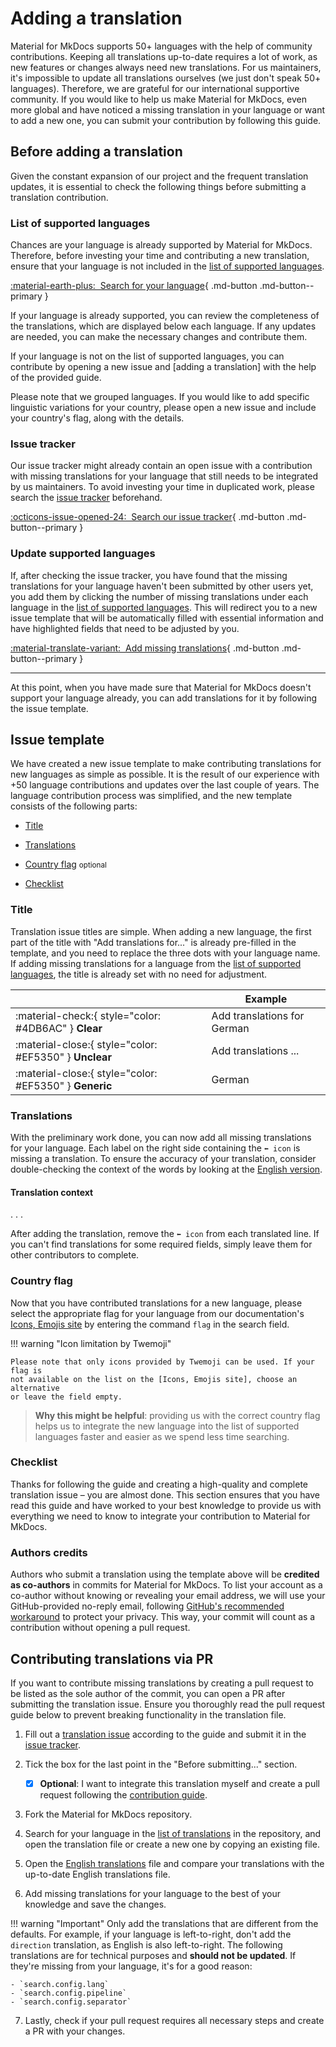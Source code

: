 # Adding a translation

Material for MkDocs supports 50+ languages with the help of community
contributions. Keeping all translations up-to-date requires a lot of work, as 
new features or changes always need new translations. For us maintainers, it's 
impossible to update all translations ourselves (we just don't speak 50+ 
languages). Therefore, we are grateful for our international supportive 
community. If you would like to help us make Material for MkDocs, even more 
global and have noticed a missing translation in your language or want to add a 
new one, you can submit your contribution by following this guide.

## Before adding a translation

Given the constant expansion of our project and the frequent translation updates, 
it is essential to check the following things before submitting a translation 
contribution.

### List of supported languages

Chances are your language is already supported by Material for MkDocs. Therefore, 
before investing your time and contributing a new translation, ensure that your 
language is not included in the [list of supported languages].

[:material-earth-plus:&nbsp; Search for your language][Search for your language]{ .md-button .md-button--primary }

  [list of supported languages]: https://squidfunk.github.io/mkdocs-material/setup/changing-the-language/#site-language
  [Search for your language]: https://squidfunk.github.io/mkdocs-material/setup/changing-the-language/#site-language

If your language is already supported, you can review the completeness of the 
translations, which are displayed below each language. If any updates are 
needed, you can make the necessary changes and contribute them.

If your language is not on the list of supported languages, you can contribute 
by opening a new issue and [adding a translation] with the help of the provided 
guide.

Please note that we grouped languages. If you would like to add specific 
linguistic variations for your country, please open a new issue and include your 
country's flag, along with the details.

  [Add a translation]: https://github.com/squidfunk/mkdocs-material/issues/new?assignees=&labels=change+request&template=04-add-a-translation.yml&title=Add+translations+for+...

### Issue tracker

Our issue tracker might already contain an open issue with a contribution with 
missing translations for your language that still needs to be integrated by us 
maintainers. To avoid investing your time in duplicated work, please search the 
[issue tracker] beforehand.

[:octicons-issue-opened-24:&nbsp; Search our issue tracker][Search our issue tracker]{ .md-button .md-button--primary }
  
  [issue tracker]: https://github.com/squidfunk/mkdocs-material/issues
  [search our issue tracker]: https://github.com/squidfunk/mkdocs-material/issues

### Update supported languages

If, after checking the issue tracker, you have found that the missing 
translations for your language haven't been submitted by other users yet, you 
add them by clicking the number of missing translations under each language in 
the [list of supported languages]. This will redirect you to a new issue 
template that will be automatically filled with essential information and have 
highlighted fields that need to be adjusted by you.

[:material-translate-variant:&nbsp; Add missing translations][Update your translations]{ .md-button .md-button--primary }

 [List of supported languages]: https://squidfunk.github.io/mkdocs-material/setup/changing-the-language/#site-language
 [Update your translations]: https://squidfunk.github.io/mkdocs-material/setup/changing-the-language/#site-language

---

At this point, when you have made sure that Material for MkDocs doesn't support
your language already, you can add translations for it by following the issue 
template.

## Issue template

We have created a new issue template to make contributing translations for new 
languages as simple as possible. It is the result of our experience with +50
language contributions and updates over the last couple of years. The language 
contribution process was simplified, and the new template consists of the 
following parts:

- [Title]
- [Translations]
- [Country flag] <small>optional</small>
- [Checklist]

  [Title]: #title
  [Translations]: #translations
  [Country flag]: #country-flag
  [Checklist]: #checklist

### Title

Translation issue titles are simple. When adding a new language, the first part 
of the title with "Add translations for..." is already pre-filled in the 
template, and you need to replace the three dots with your language name. If 
adding missing translations for a language from the [list of supported languages], 
the title is already set with no need for adjustment. 

| <!-- --> | Example  |
| -------- | -------- | 
| :material-check:{ style="color: #4DB6AC" } __Clear__ | Add translations for German
| :material-close:{ style="color: #EF5350" } __Unclear__ | Add translations ...
| :material-close:{ style="color: #EF5350" } __Generic__ | German

 [List of supported languages]: https://squidfunk.github.io/mkdocs-material/setup/changing-the-language/#site-language

### Translations

With the preliminary work done, you can now add all missing translations for 
your language. Each label on the right side containing the `⬅️ icon` is missing 
a translation. To ensure the accuracy of your translation, consider double-checking 
the context of the words by looking at the [English version].

[English version]: https://github.com/squidfunk/mkdocs-material/tree/master/src/partials/languages

#### Translation context

.
.
.


After adding the translation, remove the `⬅️ icon` from each translated line. If 
you can't find translations for some required fields, simply leave them for 
other contributors to complete.

### Country flag

Now that you have contributed translations for a new language, please select the 
appropriate flag for your language from our documentation's [Icons, Emojis site] 
by entering the command `flag` in the search field.

!!! warning "Icon limitation by Twemoji"

    Please note that only icons provided by Twemoji can be used. If your flag is 
    not available on the list on the [Icons, Emojis site], choose an alternative 
    or leave the field empty.

> __Why this might be helpful__: providing us with the correct country flag 
> helps us to integrate the new language into the list of supported languages
> faster and easier as we spend less time searching. 

 [Icons, Emojis site]: https://squidfunk.github.io/mkdocs-material/reference/icons-emojis/#search

### Checklist

Thanks for following the guide and creating a high-quality and complete 
translation issue – you are almost done. This section ensures that you have read 
this guide and have worked to your best knowledge to provide us with everything 
we need to know to integrate your contribution to Material for MkDocs.

### Authors credits

Authors who submit a translation using the template above will be 
__credited as co-authors__ in commits for Material for MkDocs. To list your 
account as a co-author without knowing or revealing your email address, we will 
use your GitHub-provided no-reply email, following 
[GitHub's recommended workaround] to protect your privacy. This way, your 
commit will count as a contribution without opening a pull request.

 [GitHub's recommended workaround]: https://docs.github.com/en/pull-requests/committing-changes-to-your-project/creating-and-editing-commits/creating-a-commit-with-multiple-authors

## Contributing translations via PR

If you want to contribute missing translations by creating a pull request to be 
listed as the sole author of the commit, you can open a PR after submitting the 
translation issue. Ensure you thoroughly read the pull request guide below to 
prevent breaking functionality in the translation file.

1.  Fill out a [translation issue] according to the guide and submit it in the 
    [issue tracker].

2.  Tick the box for the last point in the "Before submitting..." section.
    - [x]  __Optional__: I want to integrate this translation myself and create a 
            pull request following the [contribution guide](https://github.com/squidfunk/mkdocs-material/blob/master/CONTRIBUTING.md).

3.  Fork the Material for MkDocs repository.

4.  Search for your language in the [list of translations] in the repository, 
    and open the translation file or create a new one by copying an existing file.

5.  Open the [English translations] file and compare your translations with the 
    up-to-date English translations file. 
    
6.  Add missing translations for your language to the best of your knowledge
    and save the changes.

!!! warning "Important"
    Only add the translations that are different from the defaults. For example,
    if your language is left-to-right, don't add the `direction` translation, as 
    English is also left-to-right. The following translations are for technical 
    purposes and __should not be updated__. If they're missing from your 
    language, it's for a good reason:

    - `search.config.lang`
    - `search.config.pipeline`
    - `search.config.separator`

7.  Lastly, check if your pull request requires all necessary steps and create a 
    PR with your changes.

  [translation issue]: https://github.com/squidfunk/mkdocs-material/issues/new?assignees=&labels=change+request&template=04-add-a-translation.yml&title=Add+translations+for+...
  [issue tracker]: https://github.com/squidfunk/mkdocs-material/issues/new/choose
  [list of translations]: https://github.com/squidfunk/mkdocs-material/tree/master/src/partials/languages
  [English translations]: https://github.com/squidfunk/mkdocs-material/tree/master/src/partials/languages/en.html




